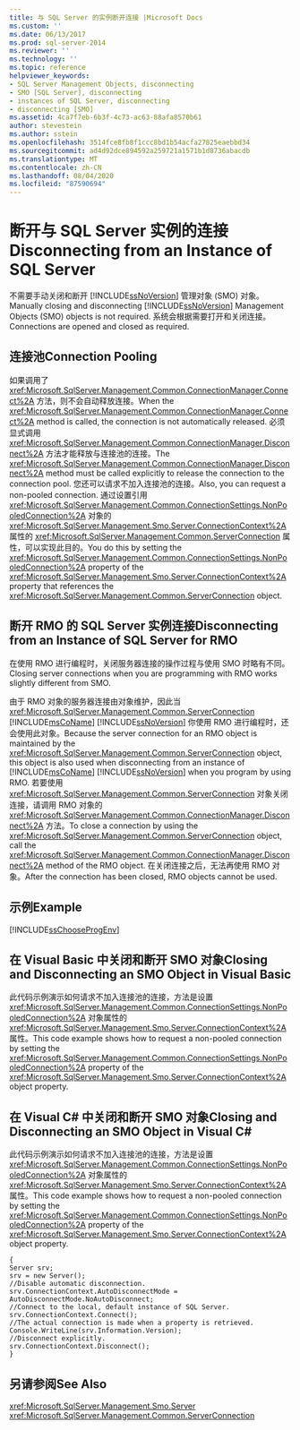 ```yaml
---
title: 与 SQL Server 的实例断开连接 |Microsoft Docs
ms.custom: ''
ms.date: 06/13/2017
ms.prod: sql-server-2014
ms.reviewer: ''
ms.technology: ''
ms.topic: reference
helpviewer_keywords:
- SQL Server Management Objects, disconnecting
- SMO [SQL Server], disconnecting
- instances of SQL Server, disconnecting
- disconnecting [SMO]
ms.assetid: 4ca7f7eb-6b3f-4c73-ac63-88afa8570b61
author: stevestein
ms.author: sstein
ms.openlocfilehash: 3514fce8fb8f1ccc8bd1b54acfa27825eaebbd34
ms.sourcegitcommit: ad4d92dce894592a259721a1571b1d8736abacdb
ms.translationtype: MT
ms.contentlocale: zh-CN
ms.lasthandoff: 08/04/2020
ms.locfileid: "87590694"
---
```

# <a name="disconnecting-from-an-instance-of-sql-server"></a><span data-ttu-id="f5b39-102">断开与 SQL Server 实例的连接</span><span class="sxs-lookup"><span data-stu-id="f5b39-102">Disconnecting from an Instance of SQL Server</span></span>
  <span data-ttu-id="f5b39-103">不需要手动关闭和断开 [!INCLUDE[ssNoVersion](../../../includes/ssnoversion-md.md)] 管理对象 (SMO) 对象。</span><span class="sxs-lookup"><span data-stu-id="f5b39-103">Manually closing and disconnecting [!INCLUDE[ssNoVersion](../../../includes/ssnoversion-md.md)] Management Objects (SMO) objects is not required.</span></span> <span data-ttu-id="f5b39-104">系统会根据需要打开和关闭连接。</span><span class="sxs-lookup"><span data-stu-id="f5b39-104">Connections are opened and closed as required.</span></span>  
  
## <a name="connection-pooling"></a><span data-ttu-id="f5b39-105">连接池</span><span class="sxs-lookup"><span data-stu-id="f5b39-105">Connection Pooling</span></span>  
 <span data-ttu-id="f5b39-106">如果调用了 <xref:Microsoft.SqlServer.Management.Common.ConnectionManager.Connect%2A> 方法，则不会自动释放连接。</span><span class="sxs-lookup"><span data-stu-id="f5b39-106">When the <xref:Microsoft.SqlServer.Management.Common.ConnectionManager.Connect%2A> method is called, the connection is not automatically released.</span></span> <span data-ttu-id="f5b39-107">必须显式调用 <xref:Microsoft.SqlServer.Management.Common.ConnectionManager.Disconnect%2A> 方法才能释放与连接池的连接。</span><span class="sxs-lookup"><span data-stu-id="f5b39-107">The <xref:Microsoft.SqlServer.Management.Common.ConnectionManager.Disconnect%2A> method must be called explicitly to release the connection to the connection pool.</span></span> <span data-ttu-id="f5b39-108">您还可以请求不加入连接池的连接。</span><span class="sxs-lookup"><span data-stu-id="f5b39-108">Also, you can request a non-pooled connection.</span></span> <span data-ttu-id="f5b39-109">通过设置引用 <xref:Microsoft.SqlServer.Management.Common.ConnectionSettings.NonPooledConnection%2A> 对象的 <xref:Microsoft.SqlServer.Management.Smo.Server.ConnectionContext%2A> 属性的 <xref:Microsoft.SqlServer.Management.Common.ServerConnection> 属性，可以实现此目的。</span><span class="sxs-lookup"><span data-stu-id="f5b39-109">You do this by setting the <xref:Microsoft.SqlServer.Management.Common.ConnectionSettings.NonPooledConnection%2A> property of the <xref:Microsoft.SqlServer.Management.Smo.Server.ConnectionContext%2A> property that references the <xref:Microsoft.SqlServer.Management.Common.ServerConnection> object.</span></span>  
  
## <a name="disconnecting-from-an-instance-of-sql-server-for-rmo"></a><span data-ttu-id="f5b39-110">断开 RMO 的 SQL Server 实例连接</span><span class="sxs-lookup"><span data-stu-id="f5b39-110">Disconnecting from an Instance of SQL Server for RMO</span></span>  
 <span data-ttu-id="f5b39-111">在使用 RMO 进行编程时，关闭服务器连接的操作过程与使用 SMO 时略有不同。</span><span class="sxs-lookup"><span data-stu-id="f5b39-111">Closing server connections when you are programming with RMO works slightly different from SMO.</span></span>  
  
 <span data-ttu-id="f5b39-112">由于 RMO 对象的服务器连接由对象维护，因此当 <xref:Microsoft.SqlServer.Management.Common.ServerConnection> [!INCLUDE[msCoName](../../../includes/msconame-md.md)] [!INCLUDE[ssNoVersion](../../../includes/ssnoversion-md.md)] 你使用 RMO 进行编程时，还会使用此对象。</span><span class="sxs-lookup"><span data-stu-id="f5b39-112">Because the server connection for an RMO object is maintained by the <xref:Microsoft.SqlServer.Management.Common.ServerConnection> object, this object is also used when disconnecting from an instance of [!INCLUDE[msCoName](../../../includes/msconame-md.md)] [!INCLUDE[ssNoVersion](../../../includes/ssnoversion-md.md)] when you program by using RMO.</span></span> <span data-ttu-id="f5b39-113">若要使用 <xref:Microsoft.SqlServer.Management.Common.ServerConnection> 对象关闭连接，请调用 RMO 对象的 <xref:Microsoft.SqlServer.Management.Common.ConnectionManager.Disconnect%2A> 方法。</span><span class="sxs-lookup"><span data-stu-id="f5b39-113">To close a connection by using the <xref:Microsoft.SqlServer.Management.Common.ServerConnection> object, call the <xref:Microsoft.SqlServer.Management.Common.ConnectionManager.Disconnect%2A> method of the RMO object.</span></span> <span data-ttu-id="f5b39-114">在关闭连接之后，无法再使用 RMO 对象。</span><span class="sxs-lookup"><span data-stu-id="f5b39-114">After the connection has been closed, RMO objects cannot be used.</span></span>  
  
## <a name="example"></a><span data-ttu-id="f5b39-115">示例</span><span class="sxs-lookup"><span data-stu-id="f5b39-115">Example</span></span>  
 [!INCLUDE[ssChooseProgEnv](../../../includes/sschooseprogenv-md.md)]  
  
## <a name="closing-and-disconnecting-an-smo-object-in-visual-basic"></a><span data-ttu-id="f5b39-116">在 Visual Basic 中关闭和断开 SMO 对象</span><span class="sxs-lookup"><span data-stu-id="f5b39-116">Closing and Disconnecting an SMO Object in Visual Basic</span></span>  
 <span data-ttu-id="f5b39-117">此代码示例演示如何请求不加入连接池的连接，方法是设置 <xref:Microsoft.SqlServer.Management.Common.ConnectionSettings.NonPooledConnection%2A> 对象属性的 <xref:Microsoft.SqlServer.Management.Smo.Server.ConnectionContext%2A> 属性。</span><span class="sxs-lookup"><span data-stu-id="f5b39-117">This code example shows how to request a non-pooled connection by setting the <xref:Microsoft.SqlServer.Management.Common.ConnectionSettings.NonPooledConnection%2A> property of the <xref:Microsoft.SqlServer.Management.Smo.Server.ConnectionContext%2A> object property.</span></span>  
  
<!-- TODO: review snippet reference  [!CODE [SMO How to#SMO_VB4](SMO How to#SMO_VB4)]  -->  
  
## <a name="closing-and-disconnecting-an-smo-object-in-visual-c"></a><span data-ttu-id="f5b39-118">在 Visual C# 中关闭和断开 SMO 对象</span><span class="sxs-lookup"><span data-stu-id="f5b39-118">Closing and Disconnecting an SMO Object in Visual C#</span></span>  
 <span data-ttu-id="f5b39-119">此代码示例演示如何请求不加入连接池的连接，方法是设置 <xref:Microsoft.SqlServer.Management.Common.ConnectionSettings.NonPooledConnection%2A> 对象属性的 <xref:Microsoft.SqlServer.Management.Smo.Server.ConnectionContext%2A> 属性。</span><span class="sxs-lookup"><span data-stu-id="f5b39-119">This code example shows how to request a non-pooled connection by setting the <xref:Microsoft.SqlServer.Management.Common.ConnectionSettings.NonPooledConnection%2A> property of the <xref:Microsoft.SqlServer.Management.Smo.Server.ConnectionContext%2A> object property.</span></span>  
  
```  
{   
Server srv;   
srv = new Server();   
//Disable automatic disconnection.   
srv.ConnectionContext.AutoDisconnectMode = AutoDisconnectMode.NoAutoDisconnect;   
//Connect to the local, default instance of SQL Server.   
srv.ConnectionContext.Connect();   
//The actual connection is made when a property is retrieved.   
Console.WriteLine(srv.Information.Version);   
//Disconnect explicitly.   
srv.ConnectionContext.Disconnect();  
}  
```  
  
## <a name="see-also"></a><span data-ttu-id="f5b39-120">另请参阅</span><span class="sxs-lookup"><span data-stu-id="f5b39-120">See Also</span></span>  
 <xref:Microsoft.SqlServer.Management.Smo.Server>   
 <xref:Microsoft.SqlServer.Management.Common.ServerConnection>  
  
  
